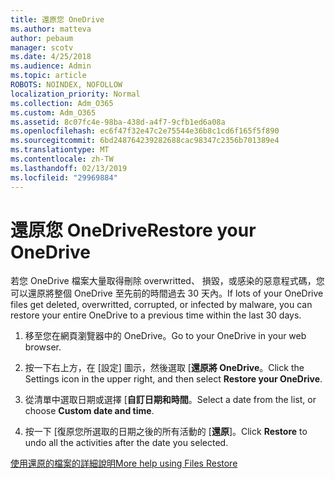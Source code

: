 ```yaml
---
title: 還原您 OneDrive
ms.author: matteva
author: pebaum
manager: scotv
ms.date: 4/25/2018
ms.audience: Admin
ms.topic: article
ROBOTS: NOINDEX, NOFOLLOW
localization_priority: Normal
ms.collection: Adm_O365
ms.custom: Adm_O365
ms.assetid: 8c07fc4e-98ba-438d-a4f7-9cfb1ed6a08a
ms.openlocfilehash: ec6f47f32e47c2e75544e36b8c1cd6f165f5f890
ms.sourcegitcommit: 6bd248764239282688cac98347c2356b701389e4
ms.translationtype: MT
ms.contentlocale: zh-TW
ms.lasthandoff: 02/13/2019
ms.locfileid: "29969884"
---
```

# <a name="restore-your-onedrive"></a><span data-ttu-id="ffb44-102">還原您 OneDrive</span><span class="sxs-lookup"><span data-stu-id="ffb44-102">Restore your OneDrive</span></span>

<span data-ttu-id="ffb44-103">若您 OneDrive 檔案大量取得刪除 overwritted、 損毀，或感染的惡意程式碼，您可以還原將整個 OneDrive 至先前的時間過去 30 天內。</span><span class="sxs-lookup"><span data-stu-id="ffb44-103">If lots of your OneDrive files get deleted, overwritted, corrupted, or infected by malware, you can restore your entire OneDrive to a previous time within the last 30 days.</span></span>
  
1. <span data-ttu-id="ffb44-104">移至您在網頁瀏覽器中的 OneDrive。</span><span class="sxs-lookup"><span data-stu-id="ffb44-104">Go to your OneDrive in your web browser.</span></span>
    
2. <span data-ttu-id="ffb44-105">按一下右上方，在 [設定] 圖示，然後選取 [**還原將 OneDrive**。</span><span class="sxs-lookup"><span data-stu-id="ffb44-105">Click the Settings icon in the upper right, and then select **Restore your OneDrive**.</span></span>
    
3. <span data-ttu-id="ffb44-106">從清單中選取日期或選擇 [**自訂日期和時間**。</span><span class="sxs-lookup"><span data-stu-id="ffb44-106">Select a date from the list, or choose **Custom date and time**.</span></span>
    
4. <span data-ttu-id="ffb44-107">按一下 [復原您所選取的日期之後的所有活動的 [**還原**]。</span><span class="sxs-lookup"><span data-stu-id="ffb44-107">Click **Restore** to undo all the activities after the date you selected.</span></span> 
    
[<span data-ttu-id="ffb44-108">使用還原的檔案的詳細說明</span><span class="sxs-lookup"><span data-stu-id="ffb44-108">More help using Files Restore</span></span>](https://go.microsoft.com/fwlink/?linkid=872874)
  

